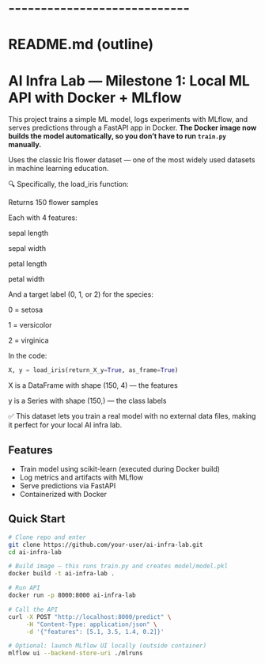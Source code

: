 
# ----------------------------
# README.md (outline)

# AI Infra Lab — Milestone 1: Local ML API with Docker + MLflow

This project trains a simple ML model, logs experiments with MLflow, and serves predictions through a FastAPI app in Docker. **The Docker image now builds the model automatically, so you don’t have to run `train.py` manually.**

Uses the classic Iris flower dataset — one of the most widely used datasets in machine learning education.

🔍 Specifically, the load_iris function:

Returns 150 flower samples

Each with 4 features:

sepal length

sepal width

petal length

petal width

And a target label (0, 1, or 2) for the species:

0 = setosa

1 = versicolor

2 = virginica

In the code: 
```python
X, y = load_iris(return_X_y=True, as_frame=True)
```

X is a DataFrame with shape (150, 4) — the features

y is a Series with shape (150,) — the class labels

✅ This dataset lets you train a real model with no external data files, making it perfect for your local AI infra lab.

## Features
- Train model using scikit-learn (executed during Docker build)
- Log metrics and artifacts with MLflow
- Serve predictions via FastAPI
- Containerized with Docker

## Quick Start

```bash
# Clone repo and enter
git clone https://github.com/your-user/ai-infra-lab.git
cd ai-infra-lab

# Build image — this runs train.py and creates model/model.pkl
docker build -t ai-infra-lab .

# Run API
docker run -p 8000:8000 ai-infra-lab

# Call the API
curl -X POST "http://localhost:8000/predict" \
     -H "Content-Type: application/json" \
     -d '{"features": [5.1, 3.5, 1.4, 0.2]}'

# Optional: launch MLflow UI locally (outside container)
mlflow ui --backend-store-uri ./mlruns
```
